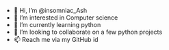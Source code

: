 - 👋 Hi, I’m @insomniac_Ash 
- 👀 I’m interested in Computer science
- 🌱 I’m currently learning python
- 💞️ I’m looking to collaborate on a few python projects
- 📫 Reach me via my GitHub id
<!---
insominiac21/insominiac21 is a ✨ special ✨ repository because its `README.md` (this file) appears on your GitHub profile.
You can click the Preview link to take a look at your changes.
--->
